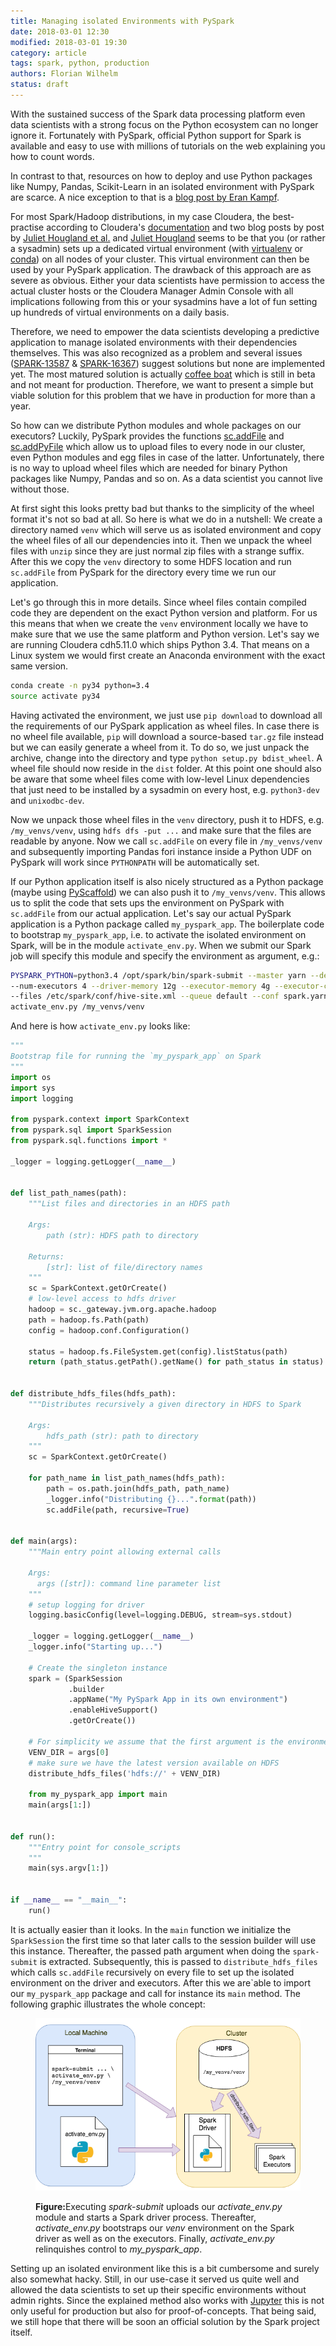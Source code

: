 ```yaml
---
title: Managing isolated Environments with PySpark
date: 2018-03-01 12:30
modified: 2018-03-01 19:30
category: article
tags: spark, python, production
authors: Florian Wilhelm
status: draft
---
```


With the sustained success of the Spark data processing platform even data scientists with a strong focus on the Python ecosystem can no longer ignore it. Fortunately with PySpark, official Python support for Spark is available and easy to use with millions of tutorials on the web explaining you how to count words. 

In contrast to that, resources on how to deploy and use Python packages like Numpy, Pandas, Scikit-Learn in an isolated environment with PySpark are scarce. A nice exception to that is a [blog post by Eran Kampf][].

For most Spark/Hadoop distributions, in my case Cloudera, the best-practise according to Cloudera's [documentation][] and two blog posts by post by [Juliet Hougland et al.][] and [Juliet Hougland][] seems to be that you (or rather a sysadmin) sets up a dedicated virtual environment (with [virtualenv][] or [conda][]) on all nodes of your cluster. This virtual environment can then be used by your PySpark application. The drawback of this approach are as severe as obvious. Either your data scientists have permission to access the actual cluster hosts or the Cloudera Manager Admin Console with all implications following from this or your sysadmins have a lot of fun setting up hundreds of virtual environments on a daily basis. 

Therefore, we need to empower the data scientists developing a predictive application to manage isolated environments with their dependencies themselves. This was also recognized as a problem and several issues ([SPARK-13587][] & [SPARK-16367][]) suggest solutions but none are implemented yet. The most matured solution is actually [coffee boat] which is still in beta and not meant for production. Therefore, we want to present a simple but viable solution for this problem that we have in production for more than a year.

So how can we distribute Python modules and whole packages on our executors? Luckily, PySpark provides the functions [sc.addFile][] and [sc.addPyFile][] which allow us to upload files to every node in our cluster, even Python modules and egg files in case of the latter. Unfortunately, there is no way to upload wheel files which are needed for binary Python packages like Numpy, Pandas and so on. As a data scientist you cannot live without those. 

At first sight this looks pretty bad but thanks to the simplicity of the wheel format it's not so bad at all. So here is what we do in a nutshell: We create a directory named ``venv`` which will serve us as isolated environment and copy the wheel files of all our dependencies into it. Then we unpack the wheel files with ``unzip`` since they are just normal zip files with a strange suffix. After this we copy the ``venv`` directory to some HDFS location and run ``sc.addFile`` from PySpark for the directory every time we run our application.

Let's go through this in more details. Since wheel files contain compiled code they are dependent on the exact Python version and platform. For us this means that when we create the ``venv`` environment locally we have to make sure that we use the same platform and Python version. Let's say we are running Cloudera cdh5.11.0 which ships Python 3.4. That means on a Linux system we would first create an Anaconda environment with the exact same version.

```bash
conda create -n py34 python=3.4
source activate py34
```

Having activated the environment, we just use ``pip download`` to download all the requirements of our PySpark application as wheel files. In case there is no wheel file available, ``pip`` will download a source-based ``tar.gz`` file instead but we can easily generate a wheel from it. To do so, we just unpack the archive, change into the directory and type ``python setup.py bdist_wheel``. A wheel file should now reside in the `dist` folder. At this point one should also be aware that some wheel files come with low-level Linux dependencies that just need to be installed by a sysadmin on every host, e.g. ``python3-dev`` and ``unixodbc-dev``.   

Now we unpack those wheel files in the ``venv`` directory, push it to HDFS, e.g. ``/my_venvs/venv``, using ``hdfs dfs -put ...`` and make sure that the files are readable by anyone. Now we call ``sc.addFile`` on every file in ``/my_venvs/venv`` and subsequently importing Pandas fori instance inside a Python UDF on PySpark will work since ``PYTHONPATH`` will be automatically set.

If our Python application itself is also nicely structured as a Python package (maybe using [PyScaffold][]) we can also push it to ``/my_venvs/venv``. This allows us to split the code that sets ups the environment on PySpark with ``sc.addFile`` from our actual application. Let's say our actual PySpark application is a Python package called ``my_pyspark_app``. The boilerplate code to bootstrap ``my_pyspark_app``, i.e. to activate the isolated environment on Spark, will be in the module ``activate_env.py``. When we submit our Spark job will specify this module and specify the environment as argument, e.g.:

```bash
PYSPARK_PYTHON=python3.4 /opt/spark/bin/spark-submit --master yarn --deploy-mode cluster \
--num-executors 4 --driver-memory 12g --executor-memory 4g --executor-cores 1 \
--files /etc/spark/conf/hive-site.xml --queue default --conf spark.yarn.maxAppAttempts=1 \
activate_env.py /my_venvs/venv
```

And here is how ``activate_env.py`` looks like:
```python
"""
Bootstrap file for running the `my_pyspark_app` on Spark
"""
import os
import sys
import logging

from pyspark.context import SparkContext
from pyspark.sql import SparkSession
from pyspark.sql.functions import *

_logger = logging.getLogger(__name__)


def list_path_names(path):
    """List files and directories in an HDFS path

    Args:
        path (str): HDFS path to directory

    Returns:
        [str]: list of file/directory names
    """
    sc = SparkContext.getOrCreate()
    # low-level access to hdfs driver
    hadoop = sc._gateway.jvm.org.apache.hadoop
    path = hadoop.fs.Path(path)
    config = hadoop.conf.Configuration()

    status = hadoop.fs.FileSystem.get(config).listStatus(path)
    return (path_status.getPath().getName() for path_status in status)


def distribute_hdfs_files(hdfs_path):
    """Distributes recursively a given directory in HDFS to Spark

    Args:
        hdfs_path (str): path to directory
    """
    sc = SparkContext.getOrCreate()

    for path_name in list_path_names(hdfs_path):
        path = os.path.join(hdfs_path, path_name)
        _logger.info("Distributing {}...".format(path))
        sc.addFile(path, recursive=True)


def main(args):
    """Main entry point allowing external calls

    Args:
      args ([str]): command line parameter list
    """
    # setup logging for driver
    logging.basicConfig(level=logging.DEBUG, stream=sys.stdout)

    _logger = logging.getLogger(__name__)
    _logger.info("Starting up...")

    # Create the singleton instance
    spark = (SparkSession
             .builder
             .appName("My PySpark App in its own environment")
             .enableHiveSupport()
             .getOrCreate())

    # For simplicity we assume that the first argument is the environment on HDFS
    VENV_DIR = args[0]
    # make sure we have the latest version available on HDFS
    distribute_hdfs_files('hdfs://' + VENV_DIR)

    from my_pyspark_app import main
    main(args[1:])


def run():
    """Entry point for console_scripts
    """
    main(sys.argv[1:])


if __name__ == "__main__":
    run()
```

It is actually easier than it looks. In the ``main`` function we initialize the ``SparkSession`` the first time so that later calls to the session builder will use this instance. Thereafter, the passed path argument when doing the ``spark-submit`` is extracted. Subsequently, this is passed to ``distribute_hdfs_files`` which calls ``sc.addFile`` recursively on every file to set up the isolated environment on the driver and executors. After this we are`able to import our ``my_pyspark_app`` package and call for instance its ``main`` method. The following graphic illustrates the whole concept: 

<figure>
<p align="center">
<img class="noZoom" src="/images/pyspark_venv.png" alt="Isolated environment with PySpark">
<figcaption><strong>Figure:</strong>Executing <em>spark-submit</em> uploads our <em>activate_env.py</em> module and starts a Spark driver process. Thereafter, <em>activate_env.py</em> bootstraps our <em>venv</em> environment on the Spark driver as well as on the executors. Finally, <em>activate_env.py</em> relinquishes control to <em>my_pyspark_app</em>.</figcaption>
</p>
</figure>

Setting up an isolated environment like this is a bit cumbersome and surely also somewhat hacky. Still, in our use-case it served us quite well and allowed the data scientists to set up their specific environments without admin rights. Since the explained method also works with [Jupyter][] this is not only useful for production but also for proof-of-concepts. That being said, we still hope that there will be soon an official solution by the Spark project itself.


[documentation]: https://www.cloudera.com/documentation/enterprise/5-6-x/topics/spark_python.html#spark_python__section_kr2_4zs_b5
[Juliet Hougland et al.]: http://blog.cloudera.com/blog/2016/02/making-python-on-apache-hadoop-easier-with-anaconda-and-cdh/
[Juliet Hougland]: http://blog.cloudera.com/blog/2015/09/how-to-prepare-your-apache-hadoop-cluster-for-pyspark-jobs/
[sc.addFile]: http://spark.apache.org/docs/latest/api/python/pyspark.html#pyspark.SparkContext.addFile
[sc.addPyFile]: http://spark.apache.org/docs/latest/api/python/pyspark.html#pyspark.SparkContext.addPyFile
[SPARK-13587]: https://issues.apache.org/jira/browse/SPARK-13587
[SPARK-16367]: https://issues.apache.org/jira/browse/SPARK-16367
[virtualenv]: https://virtualenv.pypa.io/en/stable/
[conda]: https://conda.io/docs/intro.html
[blog post by Eran Kampf]: https://developerzen.com/best-practices-writing-production-grade-pyspark-jobs-cb688ac4d20f
[coffee boat]: https://github.com/nteract/coffee_boat
[PyScaffold]: http://pyscaffold.org/
[Jupyter]: http://jupyter.org/
